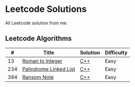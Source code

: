 # Leetcode Solutions

All Leetcode solution from me. 

## Leetcode Algorithms
| # | Title | Solution | Difficulty |
|---| ----- | -------- | ---------- |
|13|[Roman to Integer](https://leetcode.com/problems/roman-to-integer/description/) | [C++](./algorithms/cpp/romanToInteger/romanToInteger.cpp)|Easy|
|234|[Palindrome Linked List](https://leetcode.com/problems/palindrome-linked-list/description/) | [C++](./algorithms/cpp/palindromeLinkedList/palindromeLinkedList.cpp)|Easy|
|384|[Ransom Note](https://leetcode.com/problems/ransom-note/description/) | [C++](./algorithms/cpp/ransomNote/ransomNote.cpp)|Easy|

